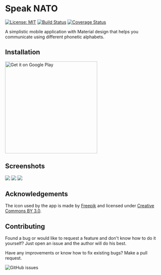 # Speak NATO

[![License: MIT](https://img.shields.io/badge/License-MIT-blue.svg)](https://opensource.org/licenses/MIT)
[![Build Status](https://travis-ci.org/sashko/speak_nato.svg)](https://travis-ci.org/sashko/speak_nato)
[![Coverage Status](https://coveralls.io/repos/github/sashko/speak_nato/badge.svg?branch=master)](https://coveralls.io/github/sashko/speak_nato)

A simplistic mobile application with Material design that helps you communicate using different phonetic alphabets.

## Installation

<a href='https://play.google.com/store/apps/details?id=ua.rv.sashko.speaknato'><img alt='Get it on Google Play' src='https://play.google.com/intl/en_us/badges/images/generic/en_badge_web_generic.png' width="300" /></a>

## Screenshots

<img src="https://lh3.googleusercontent.com/YIwmhgVcVn_jLfnHJ8019yLaSyiTQ7yQ1KcagvsULrNLIKrpk6fWB9Y_qNMBWE8Sa8k=h450-rw" /></img>
<img src="https://lh3.googleusercontent.com/iJdsSF4DpQ5530I4Sz4vhpHp-5JJFbXfpq_2Pibpw7dvSIAHQdrUBTBi3LPDODIuPzg=h450-rw" /></img>
<img src="https://lh3.googleusercontent.com/EzfUc4VHrUHO9mGq2mbSpBKZ_x_E0Ry9fyKZxkrslM7aXYQ2U87GnUX-tj6_VgJnDKM=h450-rw" /></img>

## Acknowledgements

The icon used by the app is made by [Freepik](https://www.flaticon.com) and licensed under [Creative Commons BY 3.0](https://creativecommons.org/licenses/by/3.0/).

## Contributing

Found a bug or would like to request a feature and don't know how to do it yourself? Just open an issue and the author will do his best.

Have any improvements or know how to fix existing bugs? Make a pull request.

![GitHub issues](https://img.shields.io/github/issues-raw/sashko/speak_nato.svg)
